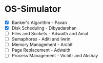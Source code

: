# OS-Simulator

- [x] Banker's Algorithm - Pavan
- [x] Disk Scheduling - Dibyadarshan
- [ ] Files and Sockets - Adwaith and Amal
- [ ] Semaphores - Aditi and Iwrin
- [ ] Memory Management - Archit
- [ ] Page Replacement - Adwaith
- [ ] Process Management - Vichitr and Akshay
